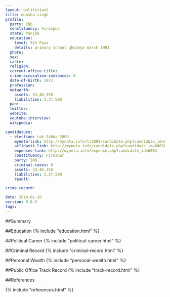 ```yaml
---
layout: politician2
title: munsha singh
profile: 
  party: IND
  constituency: Firozpur
  state: Punjab
  education: 
    level: 5th Pass
    details: primary school ghubaya march 1981
  photo: 
  sex: 
  caste: 
  religion: 
  current-office-title: 
  crime-accusation-instances: 0
  date-of-birth: 1972
  profession: 
  networth: 
    assets: 33,46,358
    liabilities: 3,37,508
  pan: 
  twitter: 
  website: 
  youtube-interview: 
  wikipedia: 

candidature: 
  - election: Lok Sabha 2009
    myneta-link: http://myneta.info/ls2009/candidate.php?candidate_id=6803
    affidavit-link: http://myneta.info/candidate.php?candidate_id=6803&scan=original
    expenses-link: http://myneta.info/expense.php?candidate_id=6803
    constituency: Firozpur 
    party: IND
    criminal-cases: 0
    assets: 33,46,358
    liabilities: 3,37,508
    result:  

crime-record: 

date: 2014-01-28
version: 0.0.5
tags: 
---
```

##Summary


##Education
{% include "education.html" %}


##Political Career
{% include "political-career.html" %}


##Criminal Record
{% include "criminal-record.html" %}


##Personal Wealth
{% include "personal-wealth.html" %}


##Public Office Track Record
{% include "track-record.html" %}


##References


{% include "references.html" %}